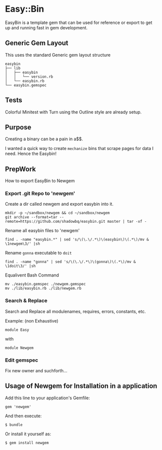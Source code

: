 # Easy::Bin

EasyBin is a template gem that can be used for reference or export to get up and running fast in gem development.

## Generic Gem Layout

This uses the standard Generic gem layout structure

```
easybin
├── lib
│   ├── easybin
│   │   └── version.rb
│   └── easybin.rb
└── easybin.gemspec
```

## Tests

Colorful Minitest with Turn using the Outline style are already setup.

## Purpose

Creating a binary can be a pain in a$$. 

I wanted a quick way to create `mechanize` bins that scrape pages for data I need. Hence the Easybin!

## PrepWork

How to export EasyBin to Newgem

### Export .git Repo to 'newgem'

Create a dir called newgem and export easybin into it.

```shell
mkdir -p ~/sandbox/newgem && cd ~/sandbox/newgem
git archive --format=tar --remote=https://github.com/shadowbq/easybin.git master | tar -xf -
```

Rename all easybin files to 'newgem'

`find . -name "easybin.*" | sed 's/\(\.\/.*\)\(easybin\)\(.*\)/mv & \1newgem\3/' |sh`

Rename `gonna` executable to `doit`

`find . -name "gonna" | sed 's/\(\.\/.*\)\(gonna\)\(.*\)/mv & \1doit\3/' |sh`

Equalivent Bash Command

```shell
mv ./easybin.gemspec ./newgem.gemspec
mv ./lib/easybin.rb ./lib/newgem.rb 
```

### Search & Replace

Search and Replace all modulenames, requires, errors, constants, etc.

Example: (non Exhaustive)

`module Easy`

with 

`module Newgem`

### Edit gemspec

Fix new owner and suchforth...

## Usage of Newgem for Installation in a application

Add this line to your application's Gemfile:

    gem 'newgem'

And then execute:

    $ bundle

Or install it yourself as:

    $ gem install newgem


